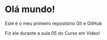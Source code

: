 # Olá mundo!
 Este é o meu primeiro repositório Git e GitHub

 Fiz ele durante a aula 05 do Curso em Vídeo!

